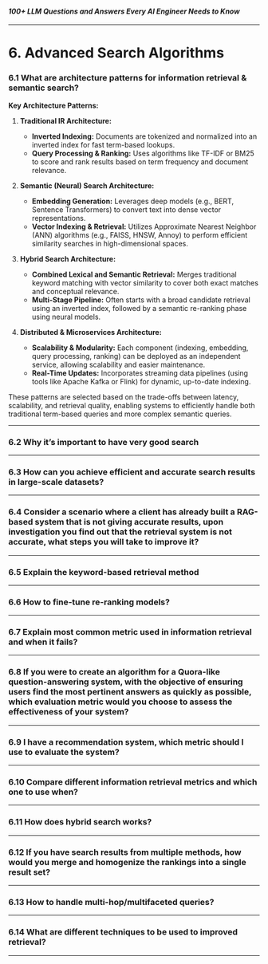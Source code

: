 #### *100+ LLM Questions and Answers Every AI Engineer Needs to Know*

---

# 6. Advanced Search Algorithms

### 6.1 What are architecture patterns for information retrieval & semantic search?

**Key Architecture Patterns:**

1. **Traditional IR Architecture:**
   - **Inverted Indexing:** Documents are tokenized and normalized into an inverted index for fast term-based lookups.
   - **Query Processing & Ranking:** Uses algorithms like TF-IDF or BM25 to score and rank results based on term frequency and document relevance.

2. **Semantic (Neural) Search Architecture:**
   - **Embedding Generation:** Leverages deep models (e.g., BERT, Sentence Transformers) to convert text into dense vector representations.
   - **Vector Indexing & Retrieval:** Utilizes Approximate Nearest Neighbor (ANN) algorithms (e.g., FAISS, HNSW, Annoy) to perform efficient similarity searches in high-dimensional spaces.

3. **Hybrid Search Architecture:**
   - **Combined Lexical and Semantic Retrieval:** Merges traditional keyword matching with vector similarity to cover both exact matches and conceptual relevance.
   - **Multi-Stage Pipeline:** Often starts with a broad candidate retrieval using an inverted index, followed by a semantic re-ranking phase using neural models.

4. **Distributed & Microservices Architecture:**
   - **Scalability & Modularity:** Each component (indexing, embedding, query processing, ranking) can be deployed as an independent service, allowing scalability and easier maintenance.
   - **Real-Time Updates:** Incorporates streaming data pipelines (using tools like Apache Kafka or Flink) for dynamic, up-to-date indexing.

These patterns are selected based on the trade-offs between latency, scalability, and retrieval quality, enabling systems to efficiently handle both traditional term-based queries and more complex semantic queries.

---

### 6.2 Why it’s important to have very good search

---

### 6.3 How can you achieve efficient and accurate search results in large-scale datasets?

---

### 6.4 Consider a scenario where a client has already built a RAG-based system that is not giving accurate results, upon investigation you find out that the retrieval system is not accurate, what steps you will take to improve it?

---

### 6.5 Explain the keyword-based retrieval method

---

### 6.6 How to fine-tune re-ranking models?

---

### 6.7 Explain most common metric used in information retrieval and when it fails?

---

### 6.8 If you were to create an algorithm for a Quora-like question-answering system, with the objective of ensuring users find the most pertinent answers as quickly as possible, which evaluation metric would you choose to assess the effectiveness of your system?

---

### 6.9 I have a recommendation system, which metric should I use to evaluate the system?

---

### 6.10 Compare different information retrieval metrics and which one to use when?

---

### 6.11 How does hybrid search works?

---

### 6.12 If you have search results from multiple methods, how would you merge and homogenize the rankings into a single result set?

---

### 6.13 How to handle multi-hop/multifaceted queries?

---

### 6.14 What are different techniques to be used to improved retrieval?

---

